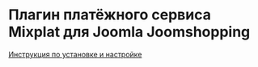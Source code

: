 Плагин платёжного сервиса Mixplat для Joomla Joomshopping
===================

[Инструкция по установке и настройке ](https://mixplat.ru/developers/solutions/joomla-joomshopping-payment-module/)